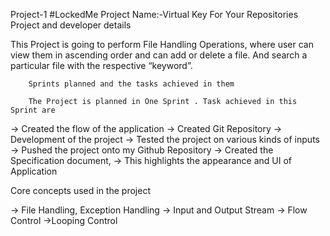 Project-1   #LockedMe
Project Name:-Virtual Key For Your Repositories
                 Project and developer details 
                 
This Project is going to perform File Handling Operations, where user can view them in ascending order and can add or delete a file. And search a particular file with the respective “keyword”.


        Sprints planned and the tasks achieved in them 
        
        The Project is planned in One Sprint . Task achieved in this Sprint are

-> Created the flow of the application -> Created Git Repository -> Development of the project -> Tested the project on various kinds of inputs -> Pushed the project onto my Github Repository -> Created the Specification document, -> This highlights the appearance and UI of Application

Core concepts used in the project

-> File Handling, Exception Handling
-> Input and Output Stream
-> Flow Control
->Looping Control
